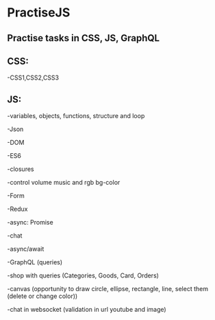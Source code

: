 # PractiseJS

## Practise tasks in CSS, JS, GraphQL


## CSS:

   -CSS1,CSS2,CSS3
   
 ## JS:

   -variables, objects, functions, structure and loop
   
   -Json
   
   -DOM
   
   -ES6
   
   -closures
   
   -control volume music and rgb bg-color
   
   -Form
   
   -Redux
   
   -async: Promise
   
   -chat
   
   -async/await
   
   -GraphQL (queries)
   
   -shop with queries (Categories, Goods, Card, Orders)
   
   -canvas (opportunity to draw circle, ellipse, rectangle, line, select them (delete or change color))
   
   -chat in websocket (validation in url youtube and image)
   
   
